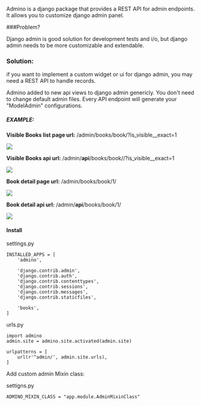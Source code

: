 Admino is a django package that provides a REST API for admin endpoints. It allows you to customize django admin panel.


###Problem?

Django admin is good solution for development tests and i/o, but django admin needs to be more customizable and extendable. 

### Solution:

if you want to implement a custom widget or ui for django admin, you may need a REST API to handle records.

Admino added to new api views to django admin genericly. You don't need to change default admin files. 
Every API endpoint will generate your "ModelAdmin" configurations.

##### EXAMPLE:

**Visible Books list page url:** /admin/books/book/?is_visible__exact=1

![](http://oi67.tinypic.com/2dqkfbs.jpg)

**Visible Books api url:** /admin/**api**/books/book//?is_visible__exact=1

![](http://oi65.tinypic.com/2nu3779.jpg)


**Book detail page url:** /admin/books/book/1/

![](http://oi66.tinypic.com/4jx4d0.jpg)


**Book detail api url:** /admin/**api**/books/book/1/

![](http://oi66.tinypic.com/zxlkc6.jpg)

#### Install

settings.py
    
    INSTALLED_APPS = [
        'admino',
    
        'django.contrib.admin',
        'django.contrib.auth',
        'django.contrib.contenttypes',
        'django.contrib.sessions',
        'django.contrib.messages',
        'django.contrib.staticfiles',
    
        'books',
    ]

urls.py

    import admino
    admin.site = admino.site.activated(admin.site)
    
    urlpatterns = [
        url(r'^admin/', admin.site.urls),
    ]


Add custom admin Mixin class:

settigns.py

    ADMINO_MIXIN_CLASS = "app.module.AdminMixinClass"
    
